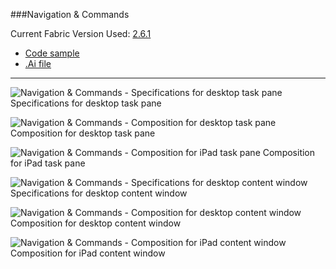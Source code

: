 ###Navigation & Commands

Current Fabric Version Used: [2.6.1](https://github.com/OfficeDev/office-ui-fabric-core/releases/tag/2.6.1)

* [Code sample](https://github.com/OfficeDev/Office-Add-in-UX-Design-Patterns-Code/tree/master/templates/navigation/navigation-commands)
* [.Ai file](https://github.com/OfficeDev/Office-Add-in-UX-Design-Patterns/blob/master/Patterns/Source%20Files/Navigation_&_Commands.ai?raw=true)

***

![Navigation & Commands - Specifications for desktop task pane](https://raw.githubusercontent.com/OfficeDev/Office-Add-in-UX-Design-Patterns/master/Patterns/Assets/Navigation_&_Commands/Navigation_&_Commands_Desktop_Task_Pane_Callouts.png)
Specifications for desktop task pane 


![Navigation & Commands - Composition for desktop task pane](https://raw.githubusercontent.com/OfficeDev/Office-Add-in-UX-Design-Patterns/master/Patterns/Assets/Navigation_&_Commands/Navigation_&_Commands_Desktop_Task_Pane_Comp.png)
Composition for desktop task pane 


![Navigation & Commands - Composition for iPad task pane](https://raw.githubusercontent.com/OfficeDev/Office-Add-in-UX-Design-Patterns/master/Patterns/Assets/Navigation_&_Commands/Navigation_&_Commands_iPad_Task_Pane_Comp.png)
Composition for iPad task pane 


![Navigation & Commands - Specifications for desktop content window](https://raw.githubusercontent.com/OfficeDev/Office-Add-in-UX-Design-Patterns/master/Patterns/Assets/Navigation_&_Commands/Navigation_&_Commands_Desktop_Content_Window_Callouts.png)
Specifications for desktop content window


![Navigation & Commands - Composition for desktop content window](https://raw.githubusercontent.com/OfficeDev/Office-Add-in-UX-Design-Patterns/master/Patterns/Assets/Navigation_&_Commands/Navigation_&_Commands_Desktop_Content_Window_Comp.png)
Composition for desktop content window


![Navigation & Commands - Composition for iPad content window](https://raw.githubusercontent.com/OfficeDev/Office-Add-in-UX-Design-Patterns/master/Patterns/Assets/Navigation_&_Commands/Navigation_&_Commands_iPad_Content_Window_Comp.png)
Composition for iPad content window
